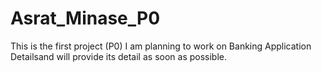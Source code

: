 # Asrat_Minase_P0
This is the first project (P0)
I am planning to work on Banking Application Detailsand will provide its detail as soon as possible.

